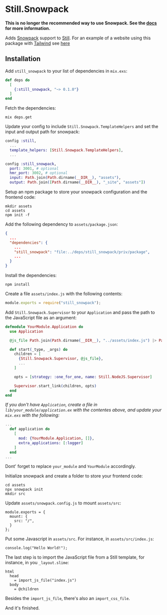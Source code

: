 # Still.Snowpack

**This is no longer the recommended way to use Snowpack. See the [docs](https://hexdocs.pm/still/getting_started.html) for more information.**

Adds [Snowpack][snowpack] support to [Still][still]. For an example of
a website using this package with [Tailwind](https://tailwindcss.com/) see
[here](https://github.com/gabrielpoca/gabrielpoca.com/tree/bddd8e0df0f38b2417c51aaa25d6e5d00e279460)

## Installation

Add `still_snowpack` to your list of dependencies in `mix.exs`:

```elixir
def deps do
  [
    {:still_snowpack, "~> 0.1.0"}
  ]
end
```

Fetch the dependencies:

```
mix deps.get
```

Update your config to include `Still.Snowpack.TemplateHelpers` and set the input and output path for snowpack:

```elixir
config :still,
  ...
  template_helpers: [Still.Snowpack.TemplateHelpers],
  ...

config :still_snowpack,
  port: 3001, # optional
  hmr_port: 3002, # optional
  input: Path.join(Path.dirname(__DIR__), "assets"),
  output: Path.join([Path.dirname(__DIR__), "_site", "assets"])
```

Setup an npm package to store your snowpack configuration and the frontend code:

```
mkdir assets
cd assets
npm init -f
```

Add the following dependency to `assets/package.json`:

```json
{
  ...
  "dependencies": {
    ...
    "still_snowpack": "file:../deps/still_snowpack/priv/package",
    ...
  }
}
```

Install the dependencies:

```
npm install
```

Create a file `assets/index.js` with the following contents:

```js
module.exports = require("still_snowpack");
```

Add `Still.Snowpack.Supervisor` to your `Application` and pass the path to the JavaScript file as an argument:

```elixir
defmodule YourModule.Application do
  use Application

  @js_file Path.join(Path.dirname(__DIR__), "../assets/index.js") |> Path.expand()

  def start(_type, _args) do
    children = [
      {Still.Snowpack.Supervisor, @js_file},
      ...
    ]

    opts = [strategy: :one_for_one, name: Still.NodeJS.Supervisor]

    Supervisor.start_link(children, opts)
  end
end
```

_If you don't have `Application`, create a file in `lib/your_module/application.ex` with the contentes above, and update your `mix.exs` with the following:_

```elixir
...
  def application do
    [
      mod: {YourModule.Application, []},
      extra_applications: [:logger]
    ]
  end
...
```

Dont' forget to replace `your_module` and `YourModule` accordingly.

Initialize snowpack and create a folder to store your frontend code:

```
cd assets
npx snowpack init
mkdir src
```

Update `assets/snowpack.config.js` to mount `assets/src`:

```
module.exports = {
  mount: {
    src: "/",
  }
};
```

Put some Javascript in `assets/src`. For instance, in `assets/src/index.js`:

```
console.log("Hello World!");
```

The last step is to import the JavaScript file from a Still template, for
instance, in you `_layout.slime`:

```
html
  head
    = import_js_file("index.js")
  body
    = @children
```

Besides the `import_js_file`, there's also an `import_css_file`.

And it's finished.

[still]: https://stillstatic.io/
[snowpack]: https://www.snowpack.dev/
